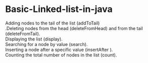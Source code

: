# Basic-Linked-list-in-java
Adding nodes to the tail of the list (addToTail)</br>.Deleting nodes from the head (deleteFromHead) and from the tail (deleteFromTail). </br>Displaying the list (display).</br>Searching for a node by value (search).</br>Inserting a node after a specific value (insertAfter ).</br>Counting the total number of nodes in the list (count).
